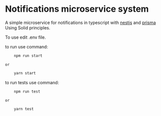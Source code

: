 # Notifications microservice system

A simple microservice for notifications in typescript with [nestjs](https://nestjs.com/) and [prisma](https://www.prisma.io/)
Using Solid principles.

To use edit .env file.

to run use command:
~~~bash
	npm run start
~~~
	or
~~~bash
	yarn start
~~~


to run tests use command:
~~~bash
	npm run test
~~~
	or
~~~bash
	yarn test
~~~


